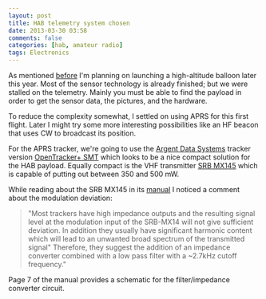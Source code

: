 ```yaml
---
layout: post
title: HAB telemetry system chosen
date: 2013-03-30 03:58
comments: false
categories: [hab, amateur radio]
tags: Electronics
---
```


As mentioned [before](/blog/2013/03/25/high-altitude-balloon-systems/) I'm planning on launching a high-altitude balloon later this year.  Most of the sensor technology is already finished; but we were stalled on the telemetry.  Mainly you must be able to find the payload in order to get the sensor data, the pictures, and the hardware.  

To reduce the complexity somewhat, I settled on using APRS for this first flight.  Later I might try some more interesting possibilities like an HF beacon that uses CW to broadcast its position.

For the APRS tracker, we're going to use the [Argent Data Systems](https://www.argentdata.com) tracker version [OpenTracker+ SMT](https://www.argentdata.com/catalog/product_info.php?cPath=22&products_id=64) which looks to be a nice compact solution for the HAB payload.  Equally compact is the VHF transmitter [SRB MX145](https://www.argentdata.com/catalog/product_info.php?cPath=25&products_id=134) which is capable of putting out between 350 and 500 mW.

While reading about the SRB MX145 in its [manual](http://rpc-electronics.com/datasheets/srb/srbmx145h.pdf) I noticed a comment about the modulation deviation:

> "Most trackers have high impedance outputs and the resulting signal level at the modulation input of the SRB-MX14 will not give sufficient deviation.  In addition they usually have significant harmonic content which will lead to an unwanted broad spectrum of the transmitted signal"  Therefore, they suggest the addition of an impedance converter combined with a low pass filter with a ~2.7kHz cutoff frequency."  

Page 7 of the manual provides a schematic for the filter/impedance converter circuit.

